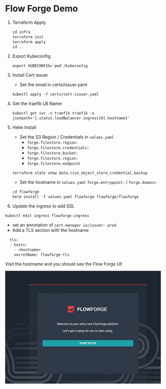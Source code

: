 # Flow Forge Demo

1. Terraform Apply
   ```
   cd infra
   terraform init
   terraform apply
   cd ..
   ```
2. Export Kubeconfig
   ```
   export KUBECONFIG=`pwd`/kubeconfig
   ```
3. Install Cert issuer
   - Set the email in certs/issuer.yaml
   ```
   kubectl apply -f certs/cert-issuer.yaml
   ```
4. Get the traefik LB Name:
    ```
    kubectl get svc -n traefik traefik -o jsonpath='{.status.loadBalancer.ingress[0].hostname}'
    ```
4. Helm Install
   - Set the S3 Region / Credentials in `values.yaml` 
        - `forge.filestore.region:` 
        - `forge.filestore.credentials:` 
        - `forge.filestore.bucket:` 
        - `forge.filestore.region:` 
        - `forge.filestore.endpoint`

   ```
   terraform state show data.civo_object_store_credential.backup
   ```
    - Set the hostname in `values.yaml` `forge.entrypoint:` / `forge.domain:`

   ```
   cd flowforge
   helm install -f values.yaml flowforge flowforge/flowforge
   ```
5. Update the ingress to add SSL
```
kubectl edit ingress flowforge-ingress
```
- set an annotation of `cert-manager.io/issuer: prod`
- Add a TLS section with the hostname
```
  tls:
  - hosts:
    - <hostname>
    secretName: flowforge-tls
```

Visit the hostname and you should see the Flow Forge UI!

![homepage](homepage.png)